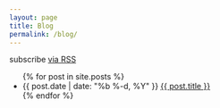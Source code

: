 ```yaml
---
layout: page
title: Blog
permalink: /blog/
---
```

<p class="rss-subscribe">subscribe <a href="{{ "/feed.xml" | prepend: site.baseurl }}">via RSS</a></p>

<ul class="posts">
  {% for post in site.posts %}
    <li>
      <span class="post-date">{{ post.date | date: "%b %-d, %Y" }}</span>
      <a class="post-link" href="{{ post.url | prepend: site.baseurl }}">{{ post.title }}</a>
    </li>
  {% endfor %}
</ul>
